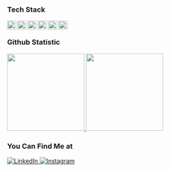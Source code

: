 ### Tech Stack
  <a href="#"><img align="left" alt="JavaScript" title="JavaScript" width="21px" src="https://upload.wikimedia.org/wikipedia/commons/9/99/Unofficial_JavaScript_logo_2.svg" /></a>
  <a href="#"><img align="left" alt="TypeScript" title="JavaScript" width="21px" src="https://upload.wikimedia.org/wikipedia/commons/4/4c/Typescript_logo_2020.svg" /></a>
  <a href="https://reactjs.org/"><img align="left" alt="React" title="React" width="21px" src="https://cdn.worldvectorlogo.com/logos/react-2.svg" /></a>
  <a href="https://nextjs.org/"><img align="left" alt="Next" title="Next (React Framework)" width="21px" src="https://logowik.com/content/uploads/images/nextjs2106.logowik.com.webp" /></a>
  <a href="https://nodejs.org/"><img align="left" alt="NodeJS" title="NodeJS" width="21px" src="https://seeklogo.com/images/N/nodejs-logo-FBE122E377-seeklogo.com.png" /></a>
  <a href="https://expressjs.com/"><img align="left" alt="Hapi" title="Express (NodeJS HTTP Framework)" width="21px" src="https://encrypted-tbn0.gstatic.com/images?q=tbn:ANd9GcQLA972a1NXwGHTIpgjxpRdu1DD5te1evggDgjNvM_FcbtGxaPYrHbV27RNzJSA_ZhrY28&usqp=CAU" /></a>
  <br>
  
### Github Statistic
<p align="left">
<a href="https://github.com/Irfanmqrb25">
  <img height="180em" src="https://github-readme-stats-eight-theta.vercel.app/api?username=Irfanmqrb25&show_icons=true&theme=radical&include_all_commits=true&count_private=false"/>
  <img height="180em" src="https://github-readme-stats-eight-theta.vercel.app/api/top-langs/?username=Irfanmqrb25&layout=compact&langs_count=8&theme=radical"/>
</a>
</p>

### You Can Find Me at 
<p> 
  <a href="https://www.linkedin.com/in/irfanmuqorib/" target="_blank">
    <img alt="LinkedIn" src="https://img.shields.io/badge/linkedin-%230077B5.svg?&style=for-the-badge&logo=linkedin&logoColor=white" />
  </a> 
  <a href="https://www.instagram.com/_irfanmqrb/" target="_blank">
    <img alt="Instagram" src="https://img.shields.io/badge/instagram-%23E4405F.svg?&style=for-the-badge&logo=instagram&logoColor=white" />
  </a> 
</p>
